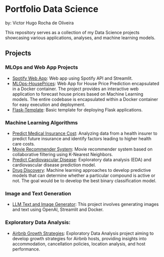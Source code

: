 # Portfolio Data Science
by: Victor Hugo Rocha de Oliveira

This repository serves as a collection of my Data Science projects showcasing various applications, analyses, and machine learning models.

## Projects

### MLOps and Web App Projects
* [Spotify Web App](https://github.com/victor-hro/spotify-web-api): Web app using Spotify API and Streamlit.
* [MLOps-HousePrices](https://github.com/victor-hro/mlops-house-prices): Web App for House Price Prediction encapsulated in a Docker container. The project provides an interactive web application to forecast house prices based on Machine Learning models. The entire codebase is encapsulated within a Docker container for easy execution and deployment.
*  [Flask-Template](https://github.com/victor-hro/mlops-deploy-flask): Basic template for deploying Flask applications.

### Machine Learning Algorithms
* [Predict Medical Insurance Cost](https://github.com/victor-hro/medical-insurance-prediction): Analyzing data from a health insurer to predict future insurance and identify factors leading to higher health care costs.
* [Movie Recommender System](https://github.com/victor-hro/movie-recommender): Movie recommender system based on collaborative filtering using K-Nearest Neighbors.
* [Predict Cardiovascular Disease](https://github.com/victor-hro/cardiovascular-disease-prediction): Exploratory data analysis (EDA) and cardiovascular disease prediction model.
* [Drug Discovery](https://github.com/victor-hro/drug-discovery): Machine learning approaches to develop predictive models that can determine whether a particular compound is active or not. The goal would be to develop the best binary classification model.

### Image and Text Generation
* [LLM Text and Image Generator](https://github.com/victor-hro/llm-text-image-generator): This project involves generating images and text using OpenAI, Streamlit and Docker.

### Exploratory Data Analysis:
* [Airbnb Growth Strategies](https://github.com/victor-hro/airbnb-growth-strategies): Exploratory Data Analysis project aiming to develop growth strategies for Airbnb hosts, providing insights into accommodation, cancellation policies, location analysis, and host performance.

